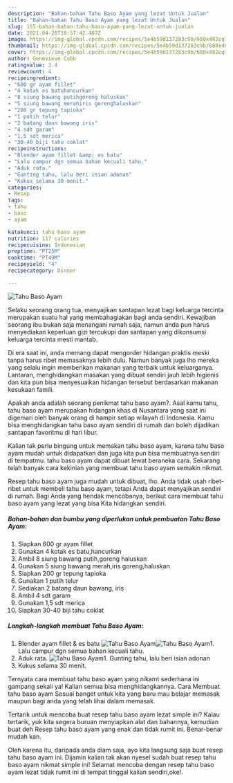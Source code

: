 ```yaml
---
description: "Bahan-bahan Tahu Baso Ayam yang lezat Untuk Jualan"
title: "Bahan-bahan Tahu Baso Ayam yang lezat Untuk Jualan"
slug: 155-bahan-bahan-tahu-baso-ayam-yang-lezat-untuk-jualan
date: 2021-04-20T10:57:42.407Z
image: https://img-global.cpcdn.com/recipes/5e4b59d137283c9b/680x482cq70/tahu-baso-ayam-foto-resep-utama.jpg
thumbnail: https://img-global.cpcdn.com/recipes/5e4b59d137283c9b/680x482cq70/tahu-baso-ayam-foto-resep-utama.jpg
cover: https://img-global.cpcdn.com/recipes/5e4b59d137283c9b/680x482cq70/tahu-baso-ayam-foto-resep-utama.jpg
author: Genevieve Cobb
ratingvalue: 3.4
reviewcount: 4
recipeingredient:
- "600 gr ayam fillet"
- "4 kotak es batuhancurkan"
- "8 siung bawang putihgoreng haluskan"
- "5 siung bawang merahiris gorenghaluskan"
- "200 gr tepung tapioka"
- "1 putih telur"
- "2 batang daun bawang iris"
- "4 sdt garam"
- "1,5 sdt merica"
- "30-40 biji tahu coklat"
recipeinstructions:
- "Blender ayam fillet &amp; es batu"
- "Lalu campur dgn semua bahan kecuali tahu."
- "Aduk rata."
- "Gunting tahu, lalu beri isian adonan"
- "Kukus selama 30 menit."
categories:
- Resep
tags:
- tahu
- baso
- ayam

katakunci: tahu baso ayam 
nutrition: 117 calories
recipecuisine: Indonesian
preptime: "PT25M"
cooktime: "PT49M"
recipeyield: "4"
recipecategory: Dinner

---
```



![Tahu Baso Ayam](https://img-global.cpcdn.com/recipes/5e4b59d137283c9b/680x482cq70/tahu-baso-ayam-foto-resep-utama.jpg)

Selaku seorang orang tua, menyajikan santapan lezat bagi keluarga tercinta merupakan suatu hal yang membahagiakan bagi anda sendiri. Kewajiban seorang ibu bukan saja menangani rumah saja, namun anda pun harus menyediakan keperluan gizi tercukupi dan santapan yang dikonsumsi keluarga tercinta mesti mantab.

Di era  saat ini, anda memang dapat mengorder hidangan praktis meski tanpa harus ribet memasaknya lebih dulu. Namun banyak juga lho mereka yang selalu ingin memberikan makanan yang terbaik untuk keluarganya. Lantaran, menghidangkan masakan yang dibuat sendiri jauh lebih higienis dan kita pun bisa menyesuaikan hidangan tersebut berdasarkan makanan kesukaan famili. 



Apakah anda adalah seorang penikmat tahu baso ayam?. Asal kamu tahu, tahu baso ayam merupakan hidangan khas di Nusantara yang saat ini digemari oleh banyak orang di hampir setiap wilayah di Indonesia. Kamu bisa menghidangkan tahu baso ayam sendiri di rumah dan boleh dijadikan santapan favoritmu di hari libur.

Kalian tak perlu bingung untuk memakan tahu baso ayam, karena tahu baso ayam mudah untuk didapatkan dan juga kita pun bisa membuatnya sendiri di tempatmu. tahu baso ayam dapat dibuat lewat beraneka cara. Sekarang telah banyak cara kekinian yang membuat tahu baso ayam semakin nikmat.

Resep tahu baso ayam juga mudah untuk dibuat, lho. Anda tidak usah ribet-ribet untuk membeli tahu baso ayam, tetapi Anda dapat menyajikan sendiri di rumah. Bagi Anda yang hendak mencobanya, berikut cara membuat tahu baso ayam yang lezat yang bisa Kita hidangkan sendiri.

<!--inarticleads1-->

##### Bahan-bahan dan bumbu yang diperlukan untuk pembuatan Tahu Baso Ayam:

1. Siapkan 600 gr ayam fillet
1. Gunakan 4 kotak es batu,hancurkan
1. Ambil 8 siung bawang putih,goreng haluskan
1. Gunakan 5 siung bawang merah,iris goreng,haluskan
1. Siapkan 200 gr tepung tapioka
1. Gunakan 1 putih telur
1. Sediakan 2 batang daun bawang, iris
1. Ambil 4 sdt garam
1. Gunakan 1,5 sdt merica
1. Siapkan 30-40 biji tahu coklat




<!--inarticleads2-->

##### Langkah-langkah membuat Tahu Baso Ayam:

1. Blender ayam fillet &amp; es batu
<img src="https://img-global.cpcdn.com/steps/4f27be8a67ab3069/160x128cq70/tahu-baso-ayam-langkah-memasak-1-foto.jpg" alt="Tahu Baso Ayam"><img src="https://img-global.cpcdn.com/steps/7bd9d856ca11accf/160x128cq70/tahu-baso-ayam-langkah-memasak-1-foto.jpg" alt="Tahu Baso Ayam">1. Lalu campur dgn semua bahan kecuali tahu.
1. Aduk rata.
<img src="//assets-global.cpcdn.com/assets/icons/button_play-2c75c40dde080a61004c1f40b05d8f140eaff45d7e9e6481dc71c63d2e7c4909.png" alt="Tahu Baso Ayam">1. Gunting tahu, lalu beri isian adonan
1. Kukus selama 30 menit.




Ternyata cara membuat tahu baso ayam yang nikamt sederhana ini gampang sekali ya! Kalian semua bisa menghidangkannya. Cara Membuat tahu baso ayam Sesuai banget untuk kita yang baru mau belajar memasak maupun bagi anda yang telah lihai dalam memasak.

Tertarik untuk mencoba buat resep tahu baso ayam lezat simple ini? Kalau tertarik, yuk kita segera buruan menyiapkan alat dan bahannya, kemudian buat deh Resep tahu baso ayam yang enak dan tidak rumit ini. Benar-benar mudah kan. 

Oleh karena itu, daripada anda diam saja, ayo kita langsung saja buat resep tahu baso ayam ini. Dijamin kalian tak akan nyesel sudah buat resep tahu baso ayam nikmat simple ini! Selamat mencoba dengan resep tahu baso ayam lezat tidak rumit ini di tempat tinggal kalian sendiri,oke!.

